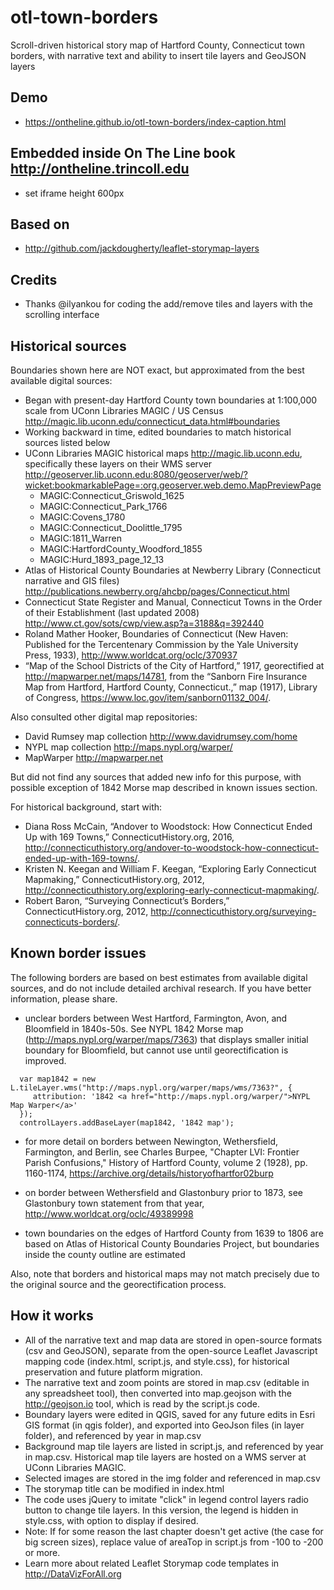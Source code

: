 # otl-town-borders
Scroll-driven historical story map of Hartford County, Connecticut town borders, with narrative text and ability to insert tile layers and GeoJSON layers

## Demo
- https://ontheline.github.io/otl-town-borders/index-caption.html

## Embedded inside On The Line book http://ontheline.trincoll.edu
- set iframe height 600px

## Based on
- http://github.com/jackdougherty/leaflet-storymap-layers

## Credits
- Thanks @ilyankou for coding the add/remove tiles and layers with the scrolling interface  

## Historical sources

Boundaries shown here are NOT exact, but approximated from the best available digital sources:
- Began with present-day Hartford County town boundaries at 1:100,000 scale from UConn Libraries MAGIC / US Census http://magic.lib.uconn.edu/connecticut_data.html#boundaries
- Working backward in time, edited boundaries to match historical sources listed below
- UConn Libraries MAGIC historical maps http://magic.lib.uconn.edu, specifically these layers on their WMS server http://geoserver.lib.uconn.edu:8080/geoserver/web/?wicket:bookmarkablePage=:org.geoserver.web.demo.MapPreviewPage
  - MAGIC:Connecticut_Griswold_1625
  - MAGIC:Connecticut_Park_1766
  - MAGIC:Covens_1780
  - MAGIC:Connecticut_Doolittle_1795
  - MAGIC:1811_Warren
  - MAGIC:HartfordCounty_Woodford_1855
  - MAGIC:Hurd_1893_page_12_13
- Atlas of Historical County Boundaries at Newberry Library (Connecticut narrative and GIS files) http://publications.newberry.org/ahcbp/pages/Connecticut.html
- Connecticut State Register and Manual, Connecticut Towns in the Order of their Establishment (last updated 2008) http://www.ct.gov/sots/cwp/view.asp?a=3188&q=392440
- Roland Mather Hooker, Boundaries of Connecticut (New Haven: Published for the Tercentenary Commission by the Yale University Press, 1933), http://www.worldcat.org/oclc/370937
- “Map of the School Districts of the City of Hartford,” 1917, georectified at http://mapwarper.net/maps/14781, from the “Sanborn Fire Insurance Map from Hartford, Hartford County, Connecticut.,” map (1917), Library of Congress, https://www.loc.gov/item/sanborn01132_004/.

Also consulted other digital map repositories:
- David Rumsey map collection http://www.davidrumsey.com/home
- NYPL map collection http://maps.nypl.org/warper/
- MapWarper http://mapwarper.net

But did not find any sources that added new info for this purpose, with possible exception of 1842 Morse map described in known issues section.

For historical background, start with:
- Diana Ross McCain, “Andover to Woodstock: How Connecticut Ended Up with 169 Towns,” ConnecticutHistory.org, 2016, http://connecticuthistory.org/andover-to-woodstock-how-connecticut-ended-up-with-169-towns/.
- Kristen N. Keegan and William F. Keegan, “Exploring Early Connecticut Mapmaking,” ConnecticutHistory.org, 2012, http://connecticuthistory.org/exploring-early-connecticut-mapmaking/.
- Robert Baron, “Surveying Connecticut’s Borders,” ConnecticutHistory.org, 2012, http://connecticuthistory.org/surveying-connecticuts-borders/.

## Known border issues

The following borders are based on best estimates from available digital sources, and do not include detailed archival research. If you have better information, please share.

- unclear borders between West Hartford, Farmington, Avon, and Bloomfield in 1840s-50s. See NYPL 1842 Morse map (http://maps.nypl.org/warper/maps/7363) that displays smaller initial boundary for Bloomfield, but cannot use until georectification is improved.
```
  var map1842 = new L.tileLayer.wms("http://maps.nypl.org/warper/maps/wms/7363?", {
     attribution: '1842 <a href="http://maps.nypl.org/warper/">NYPL Map Warper</a>'
  });
  controlLayers.addBaseLayer(map1842, '1842 map');
```
- for more detail on borders between Newington, Wethersfield, Farmington, and Berlin, see Charles Burpee, "Chapter LVI: Frontier Parish Confusions," History of Hartford County, volume 2 (1928), pp. 1160-1174, https://archive.org/details/historyofhartfor02burp

- on border between Wethersfield and Glastonbury prior to 1873, see Glastonbury town statement from that year, http://www.worldcat.org/oclc/49389998

- town boundaries on the edges of Hartford County from 1639 to 1806 are based on Atlas of Historical County Boundaries Project, but boundaries inside the county outline are estimated

Also, note that borders and historical maps may not match precisely due to the original source and the georectification process.

## How it works
- All of the narrative text and map data are stored in open-source formats (csv and GeoJSON), separate from the open-source Leaflet Javascript mapping code (index.html, script.js, and style.css), for historical preservation and future platform migration.
- The narrative text and zoom points are stored in map.csv (editable in any spreadsheet tool), then converted into map.geojson with the http://geojson.io tool, which is read by the script.js code.
- Boundary layers were edited in QGIS, saved for any future edits in Esri GIS format (in qgis folder), and exported into GeoJson files (in layer folder), and referenced by year in map.csv
- Background map tile layers are listed in script.js, and referenced by year in map.csv. Historical map tile layers are hosted on a WMS server at UConn Libraries MAGIC.
- Selected images are stored in the img folder and referenced in map.csv
- The storymap title can be modified in index.html
- The code uses jQuery to imitate "click" in legend control layers radio button to change tile layers. In this version, the legend is hidden in style.css, with option to display if desired.
- Note: If for some reason the last chapter doesn't get active (the case for big screen sizes), replace value of areaTop in script.js from -100 to -200 or more.
- Learn more about related Leaflet Storymap code templates in http://DataVizForAll.org
